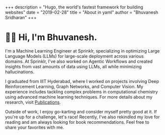 +++
description = "Hugo, the world's fastest framework for building websites"
date = "2019-02-28"
title = "About in yaml"
author = "Bhuvanesh Sridharan"
+++

# 👋🏽 Hi, I'm Bhuvanesh.

I'm a Machine Learning Engineer at Sprinklr, specializing in optimizing Large Language Models (LLMs) for large-scale deployment across various domains. At Sprinklr, I've also worked on Agentic Workflows and created insights from vast amounts of data using LLMs, all while minimizing hallucinations.

I graduated from IIIT Hyderabad, where I worked on projects involving Deep Reinforcement Learning, Graph Networks, and Computer Vision. My experience includes tackling complex problems in computational chemistry using advanced machine learning techniques. For more details about my research, visit [Publications](/publications).

Outside of work, I enjoy go-karting and consider myself pretty good at it. If you're up for a challenge, let's race! Recently, I've also rekindled my love for reading and am always looking for book recommendations. Feel free to share your favorites with me.

